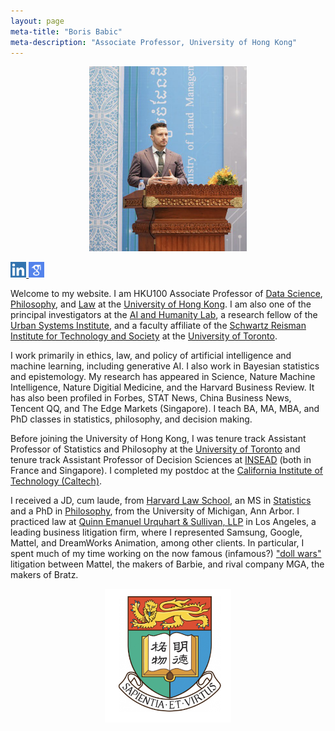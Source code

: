 ```yaml
---
layout: page
meta-title: "Boris Babic"
meta-description: "Associate Professor, University of Hong Kong"
---
```

<div style="text-align: center;">
  <p><img src="/img/profilephoto7.jpg" width="50%" height="auto"></p>
</div>

<p><a href="https://www.linkedin.com/in/-boris-babic/">
<img src="/img/linkedin.png" alt="https://www.linkedin.com/in/-boris-babic/" width="5%" height="auto">
</a><a href="https://scholar.google.com/citations?user=4qmPIBgAAAAJ&hl=en&oi=ao">
<img src="/img/googlescholar.png" alt="https://scholar.google.com/citations?user=4qmPIBgAAAAJ&hl=en&oi=ao" width="4.9%" height="auto">
</a></p>

Welcome to my website. I am HKU100 Associate Professor of [Data Science](https://datascience.hku.hk/), [Philosophy](https://philosophy.hku.hk/dept/), and [Law](https://www.law.hku.hk/) at the [University of Hong Kong](https://www.hku.hk/). I am also one of the principal investigators at the [AI and Humanity Lab](https://ai-humanity.net/), a research fellow of the [Urban Systems Institute](https://www.usi.hku.hk/), and a faculty affiliate of the [Schwartz Reisman Institute for Technology and Society](https://srinstitute.utoronto.ca/) at the [University of Toronto](https://www.utoronto.ca).

I work primarily in ethics, law, and policy of artificial intelligence and machine learning, including generative AI. I also work in Bayesian statistics and epistemology. My research has appeared in Science, Nature Machine Intelligence, Nature Digitial Medicine, and the Harvard Business Review. It has also been profiled in Forbes, STAT News, China Business News, Tencent QQ, and The Edge Markets (Singapore). I teach BA, MA, MBA, and PhD classes in statistics, philosophy, and decision making.

Before joining the University of Hong Kong, I was tenure track Assistant Professor of Statistics and Philosophy at the [University of Toronto](https://www.utoronto.ca) and tenure track Assistant Professor of Decision Sciences at [INSEAD](https://www.insead.edu/) (both in France and Singapore). I completed my postdoc at the [California Institute of Technology (Caltech)](http://hss.divisions.caltech.edu/people/boris-babic).

I received a JD, cum laude, from [Harvard Law School](https://hls.harvard.edu/), an MS in [Statistics](https://lsa.umich.edu/stats) and a PhD in [Philosophy](https://lsa.umich.edu/philosophy), from the University of Michigan, Ann Arbor. I practiced law at [Quinn Emanuel Urquhart & Sullivan, LLP](https://www.quinnemanuel.com/) in Los Angeles, a leading business litigation firm, where I represented Samsung, Google, Mattel, and DreamWorks Animation, among other clients. In particular, I spent much of my time working on the now famous (infamous?) ["doll wars"](https://www.newyorker.com/magazine/2018/01/22/when-barbie-went-to-war-with-bratz) litigation between Mattel, the makers of Barbie, and rival company MGA, the makers of Bratz.
             
<div style="text-align: center;">
  <p><img src="/img/hkulogo.png" width="40%" height="auto"></p>
</div>


&nbsp;
&nbsp;
&nbsp;
&nbsp;
&nbsp;
&nbsp;


